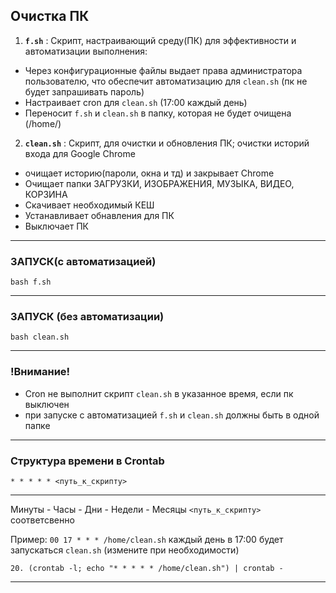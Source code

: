 
## Очистка ПК
1.  **`f.sh`** : Скрипт, настраивающий среду(ПК) для эффективности и автоматизации выполнения:
-  Через конфигурационные файлы выдает права администратора пользователю, что обеспечит автоматизацию для `clean.sh` (пк не будет запрашивать пароль)
-  Настраивает cron для `clean.sh` (17:00 каждый день)
-  Переносит `f.sh` и `clean.sh` в папку, которая не будет очищена (/home/)
  
2.  **`clean.sh`** : Скрипт, для очистки и обновления ПК; очистки историй входа для Google Chrome
-  очищает историю(пароли, окна и тд) и закрывает Chrome
-  Очищает папки ЗАГРУЗКИ, ИЗОБРАЖЕНИЯ, МУЗЫКА, ВИДЕО, КОРЗИНА
-  Скачивает необходимый КЕШ
-  Устанавливает обнавления для ПК
-  Выключает ПК

--------------------------------------------------------------------------------------------------------------------------------------------------------------

### ЗАПУСК(с автоматизацией)
      
   ```
   bash f.sh
   ```
---------------------------------------------------------------------------------------------------------------------------------------------------------------
  
### ЗАПУСК (без автоматизации)
  
  ```
  bash clean.sh
  ```
--------------------------------------------------------------------------------------------------------------------------------------------------------------
### !Внимание!

- Cron не выполнит скрипт `clean.sh` в указанное время, если пк выключен
- при запуске с автоматизацией `f.sh` и `clean.sh` должны быть в одной папке

---------------------------------------------------------------------------------------------------------------------------------------------------------------

### Структура времени в Crontab

  ```
  * * * * * <путь_к_скрипту>
  ```
---------------------------------------------------------------------------------------------------------------------------------------------------------------
Минуты - Часы - Дни - Недели - Месяцы `<путь_к_скрипту>` соответсвенно

Пример: `00 17 * * * /home/clean.sh` каждый день в 17:00 будет запускаться `clean.sh` (измените при необходимости)

  ```
  20. (crontab -l; echo "* * * * * /home/clean.sh") | crontab -
  ```
  
---------------------------------------------------------------------------------------------------------------------------------------------------------------





